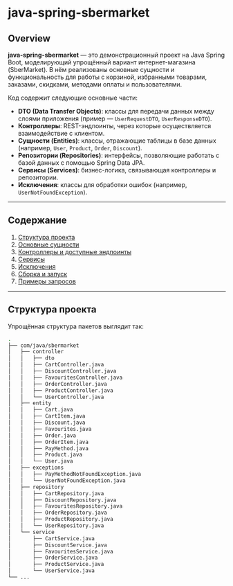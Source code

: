 # java-spring-sbermarket

## Overview

**java-spring-sbermarket** — это демонстрационный проект на Java Spring Boot, моделирующий упрощённый вариант интернет-магазина (SberMarket). В нём реализованы основные сущности и функциональность для работы с корзиной, избранными товарами, заказами, скидками, методами оплаты и пользователями.

Код содержит следующие основные части:

- **DTO (Data Transfer Objects)**: классы для передачи данных между слоями приложения (пример — `UserRequestDTO`, `UserResponseDTO`).
- **Контроллеры**: REST-эндпоинты, через которые осуществляется взаимодействие с клиентом.
- **Сущности (Entities)**: классы, отражающие таблицы в базе данных (например, `User`, `Product`, `Order`, `Discount`).
- **Репозитории (Repositories)**: интерфейсы, позволяющие работать с базой данных с помощью Spring Data JPA.
- **Сервисы (Services)**: бизнес-логика, связывающая контроллеры и репозитории.
- **Исключения**: классы для обработки ошибок (например, `UserNotFoundException`).

---

## Содержание

1. [Структура проекта](#структура-проекта)
2. [Основные сущности](#основные-сущности)
3. [Контроллеры и доступные эндпоинты](#контроллеры-и-доступные-эндпоинты)
4. [Сервисы](#сервисы)
5. [Исключения](#исключения)
6. [Сборка и запуск](#сборка-и-запуск)
7. [Примеры запросов](#примеры-запросов)

---

## Структура проекта

Упрощённая структура пакетов выглядит так:

```bash
.
├── com/java/sbermarket
│   ├── controller
│   │   ├── dto
│   │   ├── CartController.java
│   │   ├── DiscountController.java
│   │   ├── FavouritesController.java
│   │   ├── OrderController.java
│   │   ├── ProductController.java
│   │   └── UserController.java
│   ├── entity
│   │   ├── Cart.java
│   │   ├── CartItem.java
│   │   ├── Discount.java
│   │   ├── Favourites.java
│   │   ├── Order.java
│   │   ├── OrderItem.java
│   │   ├── PayMethod.java
│   │   ├── Product.java
│   │   └── User.java
│   ├── exceptions
│   │   ├── PayMethodNotFoundException.java
│   │   └── UserNotFoundException.java
│   ├── repository
│   │   ├── CartRepository.java
│   │   ├── DiscountRepository.java
│   │   ├── FavouritesRepository.java
│   │   ├── OrderRepository.java
│   │   ├── ProductRepository.java
│   │   └── UserRepository.java
│   └── service
│       ├── CartService.java
│       ├── DiscountService.java
│       ├── FavouritesService.java
│       ├── OrderService.java
│       ├── ProductService.java
│       └── UserService.java
└── ...
